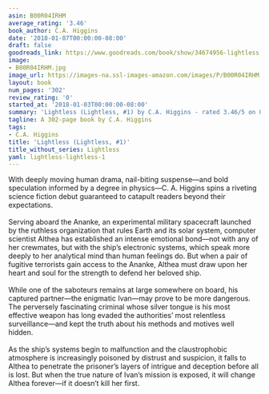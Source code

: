 ```yaml
---
asin: B00R04IRHM
average_rating: '3.46'
book_author: C.A. Higgins
date: '2018-01-07T00:00:00-08:00'
draft: false
goodreads_link: https://www.goodreads.com/book/show/34674956-lightless
image:
- B00R04IRHM.jpg
image_url: https://images-na.ssl-images-amazon.com/images/P/B00R04IRHM.01._SCLZZZZZZZ.jpg
layout: book
num_pages: '302'
review_rating: '0'
started_at: '2018-01-03T00:00:00-08:00'
summary: 'Lightless (Lightless, #1) by C.A. Higgins - rated 3.46/5 on Goodreads'
tagline: A 302-page book by C.A. Higgins
tags:
- C.A. Higgins
title: 'Lightless (Lightless, #1)'
title_without_series: Lightless
yaml: lightless-lightless-1
---
```


With deeply moving human drama, nail-biting suspense—and bold speculation informed by a degree in physics—C. A. Higgins spins a riveting science fiction debut guaranteed to catapult readers beyond their expectations.<br /> <br />Serving aboard the Ananke, an experimental military spacecraft launched by the ruthless organization that rules Earth and its solar system, computer scientist Althea has established an intense emotional bond—not with any of her crewmates, but with the ship’s electronic systems, which speak more deeply to her analytical mind than human feelings do. But when a pair of fugitive terrorists gain access to the Ananke, Althea must draw upon her heart and soul for the strength to defend her beloved ship.<br /> <br />While one of the saboteurs remains at large somewhere on board, his captured partner—the enigmatic Ivan—may prove to be more dangerous. The perversely fascinating criminal whose silver tongue is his most effective weapon has long evaded the authorities’ most relentless surveillance—and kept the truth about his methods and motives well hidden.<br /> <br />As the ship’s systems begin to malfunction and the claustrophobic atmosphere is increasingly poisoned by distrust and suspicion, it falls to Althea to penetrate the prisoner’s layers of intrigue and deception before all is lost. But when the true nature of Ivan’s mission is exposed, it will change Althea forever—if it doesn’t kill her first.